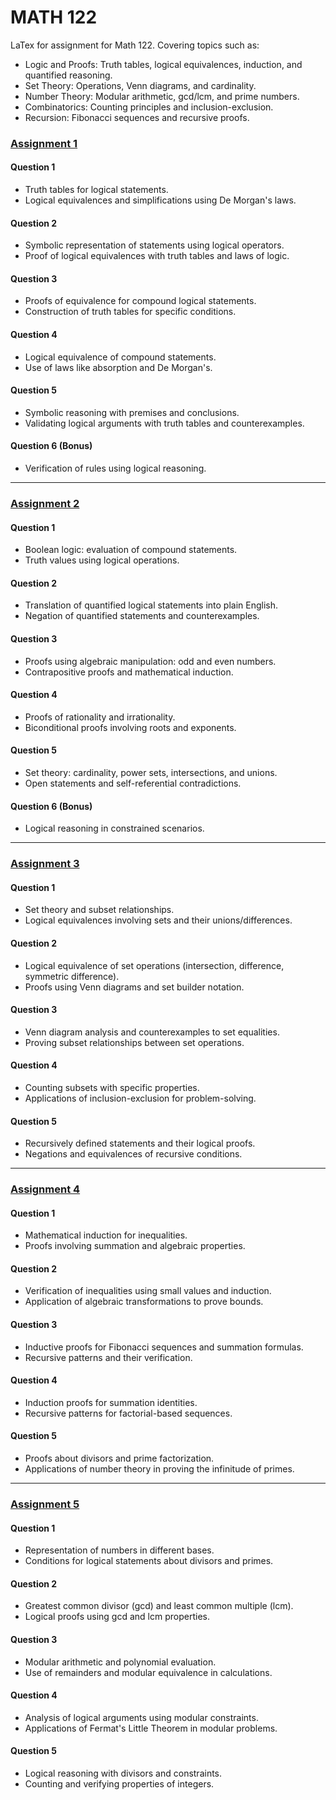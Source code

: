 # MATH 122
LaTex for assignment for Math 122. Covering topics such as:
- Logic and Proofs: Truth tables, logical equivalences, induction, and quantified reasoning.
- Set Theory: Operations, Venn diagrams, and cardinality.
- Number Theory: Modular arithmetic, gcd/lcm, and prime numbers.
- Combinatorics: Counting principles and inclusion-exclusion.
- Recursion: Fibonacci sequences and recursive proofs.

### [Assignment 1](Assignments/Assignment1.pdf)
#### Question 1
- Truth tables for logical statements.
- Logical equivalences and simplifications using De Morgan's laws.

#### Question 2
- Symbolic representation of statements using logical operators.
- Proof of logical equivalences with truth tables and laws of logic.

#### Question 3
- Proofs of equivalence for compound logical statements.
- Construction of truth tables for specific conditions.

#### Question 4
- Logical equivalence of compound statements.
- Use of laws like absorption and De Morgan's.

#### Question 5
- Symbolic reasoning with premises and conclusions.
- Validating logical arguments with truth tables and counterexamples.

#### Question 6 (Bonus)
- Verification of rules using logical reasoning.

---

### [Assignment 2](Assignments/Assignment2.pdf)
#### Question 1
- Boolean logic: evaluation of compound statements.
- Truth values using logical operations.

#### Question 2
- Translation of quantified logical statements into plain English.
- Negation of quantified statements and counterexamples.

#### Question 3
- Proofs using algebraic manipulation: odd and even numbers.
- Contrapositive proofs and mathematical induction.

#### Question 4
- Proofs of rationality and irrationality.
- Biconditional proofs involving roots and exponents.

#### Question 5
- Set theory: cardinality, power sets, intersections, and unions.
- Open statements and self-referential contradictions.

#### Question 6 (Bonus)
- Logical reasoning in constrained scenarios.

---

### [Assignment 3](Assignments/Assignment3.pdf)
#### Question 1
- Set theory and subset relationships.
- Logical equivalences involving sets and their unions/differences.

#### Question 2
- Logical equivalence of set operations (intersection, difference, symmetric difference).
- Proofs using Venn diagrams and set builder notation.

#### Question 3
- Venn diagram analysis and counterexamples to set equalities.
- Proving subset relationships between set operations.

#### Question 4
- Counting subsets with specific properties.
- Applications of inclusion-exclusion for problem-solving.

#### Question 5
- Recursively defined statements and their logical proofs.
- Negations and equivalences of recursive conditions.

---

### [Assignment 4](Assignments/Assignment4.pdf)
#### Question 1
- Mathematical induction for inequalities.
- Proofs involving summation and algebraic properties.

#### Question 2
- Verification of inequalities using small values and induction.
- Application of algebraic transformations to prove bounds.

#### Question 3
- Inductive proofs for Fibonacci sequences and summation formulas.
- Recursive patterns and their verification.

#### Question 4
- Induction proofs for summation identities.
- Recursive patterns for factorial-based sequences.

#### Question 5
- Proofs about divisors and prime factorization.
- Applications of number theory in proving the infinitude of primes.

---

### [Assignment 5](Assignments/Assignment5.pdf)
#### Question 1
- Representation of numbers in different bases.
- Conditions for logical statements about divisors and primes.

#### Question 2
- Greatest common divisor (gcd) and least common multiple (lcm).
- Logical proofs using gcd and lcm properties.

#### Question 3
- Modular arithmetic and polynomial evaluation.
- Use of remainders and modular equivalence in calculations.

#### Question 4
- Analysis of logical arguments using modular constraints.
- Applications of Fermat's Little Theorem in modular problems.

#### Question 5
- Logical reasoning with divisors and constraints.
- Counting and verifying properties of integers.

